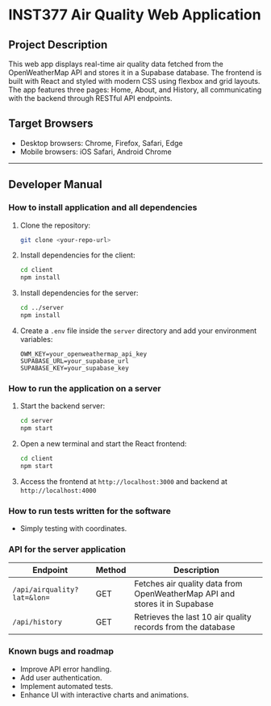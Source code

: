 
# INST377 Air Quality Web Application

## Project Description
This web app displays real-time air quality data fetched from the OpenWeatherMap API and stores it in a Supabase database. The frontend is built with React and styled with modern CSS using flexbox and grid layouts. The app features three pages: Home, About, and History, all communicating with the backend through RESTful API endpoints.

## Target Browsers
- Desktop browsers: Chrome, Firefox, Safari, Edge  
- Mobile browsers: iOS Safari, Android Chrome  

---

## Developer Manual

### How to install application and all dependencies

1. Clone the repository:
   ```bash
   git clone <your-repo-url>
   ```
2. Install dependencies for the client:
   ```bash
   cd client
   npm install
   ```
3. Install dependencies for the server:
   ```bash
   cd ../server
   npm install
   ```
4. Create a `.env` file inside the `server` directory and add your environment variables:
   ```
   OWM_KEY=your_openweathermap_api_key
   SUPABASE_URL=your_supabase_url
   SUPABASE_KEY=your_supabase_key
   ```

### How to run the application on a server

1. Start the backend server:
   ```bash
   cd server
   npm start
   ```
2. Open a new terminal and start the React frontend:
   ```bash
   cd client
   npm start
   ```
3. Access the frontend at `http://localhost:3000` and backend at `http://localhost:4000`

### How to run tests written for the software

- Simply testing with coordinates.

### API for the server application

| Endpoint                     | Method | Description                                                      |
|------------------------------|--------|------------------------------------------------------------------|
| `/api/airquality?lat=&lon=`  | GET    | Fetches air quality data from OpenWeatherMap API and stores it in Supabase |
| `/api/history`               | GET    | Retrieves the last 10 air quality records from the database      |

### Known bugs and roadmap

- Improve API error handling.  
- Add user authentication.  
- Implement automated tests.  
- Enhance UI with interactive charts and animations.

